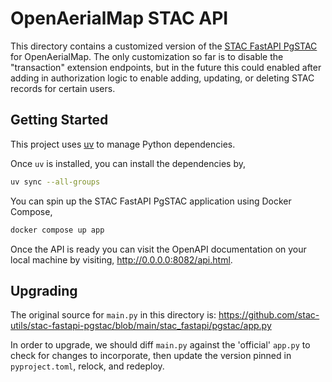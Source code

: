 # OpenAerialMap STAC API

This directory contains a customized version of the
[STAC FastAPI PgSTAC](https://github.com/stac-utils/stac-fastapi-pgstac)
for OpenAerialMap. The only customization so far is to disable the "transaction"
extension endpoints, but in the future this could enabled after adding in authorization
logic to enable adding, updating, or deleting STAC records for certain users.

## Getting Started

This project uses [uv](https://docs.astral.sh/uv/getting-started/installation/)
to manage Python dependencies.

Once `uv` is installed, you can install the dependencies by,

```bash
uv sync --all-groups
```

You can spin up the STAC FastAPI PgSTAC application using Docker Compose,

```bash
docker compose up app
```

Once the API is ready you can visit the OpenAPI documentation on your local
machine by visiting, <http://0.0.0.0:8082/api.html>.

## Upgrading

The original source for `main.py` in this directory is:
https://github.com/stac-utils/stac-fastapi-pgstac/blob/main/stac_fastapi/pgstac/app.py

In order to upgrade, we should diff `main.py` against the 'official' `app.py` to
check for changes to incorporate, then update the version pinned in `pyproject.toml`,
relock, and redeploy.
